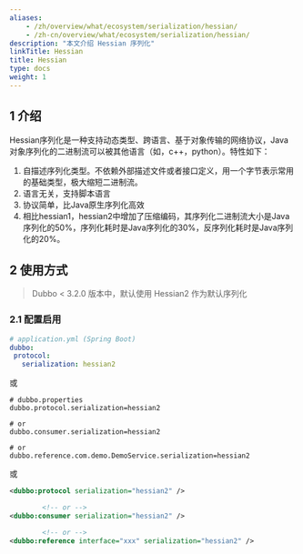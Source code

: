 ```yaml
---
aliases:
    - /zh/overview/what/ecosystem/serialization/hessian/
    - /zh-cn/overview/what/ecosystem/serialization/hessian/
description: "本文介绍 Hessian 序列化"
linkTitle: Hessian
title: Hessian
type: docs
weight: 1
---
```




## 1 介绍

Hessian序列化是一种支持动态类型、跨语言、基于对象传输的网络协议，Java对象序列化的二进制流可以被其他语言（如，c++，python）。特性如下：

1. 自描述序列化类型。不依赖外部描述文件或者接口定义，用一个字节表示常用的基础类型，极大缩短二进制流。
2. 语言无关，支持脚本语言
3. 协议简单，比Java原生序列化高效
4. 相比hessian1，hessian2中增加了压缩编码，其序列化二进制流大小是Java序列化的50%，序列化耗时是Java序列化的30%，反序列化耗时是Java序列化的20%。

## 2 使用方式

> Dubbo < 3.2.0 版本中，默认使用 Hessian2 作为默认序列化

### 2.1 配置启用


```yaml
# application.yml (Spring Boot)
dubbo:
 protocol:
   serialization: hessian2
```
或
```properties
# dubbo.properties
dubbo.protocol.serialization=hessian2

# or
dubbo.consumer.serialization=hessian2

# or
dubbo.reference.com.demo.DemoService.serialization=hessian2
```
或
```xml
<dubbo:protocol serialization="hessian2" />

        <!-- or -->
<dubbo:consumer serialization="hessian2" />

        <!-- or -->
<dubbo:reference interface="xxx" serialization="hessian2" />
```
